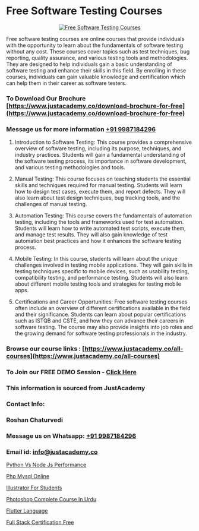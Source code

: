 # Free Software Testing Courses

<p align="center">
  <a href="https://justacademy.co/program-detail/software-testing">
    <img src="https://justacademy.co/storage2/program_images/1704700438.webp" alt="Free Software Testing Courses">
  </a>
</p>


Free software testing courses are online courses that provide individuals with the opportunity to learn about the fundamentals of software testing without any cost. These courses cover topics such as test techniques, bug reporting, quality assurance, and various testing tools and methodologies. They are designed to help individuals gain a basic understanding of software testing and enhance their skills in this field. By enrolling in these courses, individuals can gain valuable knowledge and certification which can help them in their career as software testers.
### To Download Our Brochure [https://www.justacademy.co/download-brochure-for-free](https://www.justacademy.co/download-brochure-for-free)
### Message us for more information [+91 9987184296](https://api.whatsapp.com/send?phone=919987184296)
1) Introduction to Software Testing: This course provides a comprehensive overview of software testing, including its purpose, techniques, and industry practices. Students will gain a fundamental understanding of the software testing process, its importance in software development, and various testing methodologies and tools.

2) Manual Testing: This course focuses on teaching students the essential skills and techniques required for manual testing. Students will learn how to design test cases, execute them, and report defects. They will also learn about test design techniques, bug tracking tools, and the challenges of manual testing.

3) Automation Testing: This course covers the fundamentals of automation testing, including the tools and frameworks used for test automation. Students will learn how to write automated test scripts, execute them, and manage test results. They will also gain knowledge of test automation best practices and how it enhances the software testing process.

4) Mobile Testing: In this course, students will learn about the unique challenges involved in testing mobile applications. They will gain skills in testing techniques specific to mobile devices, such as usability testing, compatibility testing, and performance testing. Students will also learn about different mobile testing tools and strategies for testing mobile apps.

5) Certifications and Career Opportunities: Free software testing courses often include an overview of different certifications available in the field and their significance. Students can learn about popular certifications such as ISTQB and CSTE, and how they can advance their careers in software testing. The course may also provide insights into job roles and the growing demand for software testing professionals in the industry.

### Browse our course links : [https://www.justacademy.co/all-courses](https://www.justacademy.co/all-courses) 
### To Join our FREE DEMO Session - [Click Here](https://www.justacademy.co/register-for-course-demo)


### This information is sourced from JustAcademy
### Contact Info:
### Roshan Chaturvedi
### Message us on Whatsapp: [+91 9987184296](https://api.whatsapp.com/send?phone=919987184296)
### Email id: [info@justacademy.co](mailto:info@justacademy.co)
                
[Python Vs Node Js Performance](https://www.linkedin.com/pulse/python-vs-node-js-performance-justacademy-las-vegas-fvoaf?trackingId=mgXTIxTIhenjr2eYVTRuLw%3D%3D&lipi=urn%3Ali%3Apage%3Ad_flagship3_company_admin%3B72drtJzFRpOZi%2BIA7t6Uhg%3D%3D)

[Php Mysql Online](https://www.linkedin.com/pulse/php-mysql-online-justacademy-hyderabad-bc16c?trackingId=W86%2FbgcgHQt6CSnK0LBoXA%3D%3D&lipi=urn%3Ali%3Apage%3Ad_flagship3_company_admin%3BIabnSlYPS7K8e0EtwSHvsQ%3D%3D)

[Illustrator For Students](https://medium.com/@ranemanish460/illustrator-for-students-54a67ee88ff9)

[Photoshop Complete Course In Urdu](https://medium.com/@ranepooja/photoshop-complete-course-in-urdu-7b8093b7180b)

[Flutter Language](https://justacademyin.github.io/Articles/Flutter-Language)

[Full Stack Certification Free](https://justacademyin.github.io/Articles/Full-Stack-Certification-Free)

